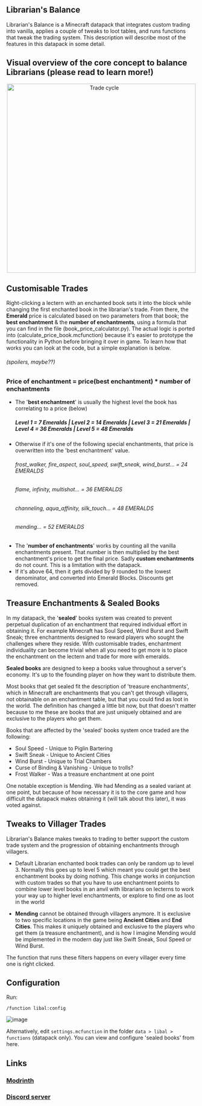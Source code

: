 ## Librarian's Balance

Librarian's Balance is a Minecraft datapack that integrates custom trading into vanilla, applies a couple of tweaks to loot tables, and runs functions that tweak the trading system. This description will describe most of the features in this datapack in some detail.

## Visual overview of the core concept to balance Librarians (please read to learn more!)

<p align="center">
    <img src="https://github.com/user-attachments/assets/65af2e7b-9860-45b1-858c-40bbbf6c2b34" alt="Trade cycle" width="500"/>
</p>

## Customisable Trades

Right-clicking a lectern with an enchanted book sets it into the block while changing the first enchanted book in the librarian's trade. From there, the **Emerald** price is calculated based on two parameters from that book; the **best enchantment** & the **number of enchantments**, using a formula that you can find in the file (book_price_calculator.py). The actual logic is ported into (calculate_price_book.mcfunction) because it's easier to prototype the functionality in Python before bringing it over in game. To learn how that works you can look at the code, but a simple explanation is below.
<h6>(spoilers, maybe??)</h6>

### Price of enchantment = price(best enchantment) * number of enchantments </h3>

- The '**best enchantment**' is usually the highest level the book has correlating to a price (below)
  ##### Level 1 = 7 Emeralds  |  Level 2 = 14 Emeralds  |  Level 3 = 21 Emeralds  |  Level 4 = 36 Emeralds  |  Level 5 = 48 Emeralds
- Otherwise if it's one of the following special enchantments, that price is overwritten into the 'best enchantment' value.
  <h6> frost_walker, fire_aspect, soul_speed, swift_sneak, wind_burst... = 24 EMERALDS </h6>
  <h6> flame, infinity, multishot... = 36 EMERALDS </h6>
  <h6> channeling, aqua_affinity, silk_touch... = 48 EMERALDS </h6>
  <h6> mending... = 52 EMERALDS </h6>
- The '**number of enchantments**' works by counting all the vanilla enchantments present. That number is then multiplied by the best enchantment's price to get the final price. Sadly **custom enchantments** do not count. This is a limitation with the datapack.
- If it's above 64, then it gets divided by 9 rounded to the lowest denominator, and converted into Emerald Blocks. Discounts get removed.

## Treasure Enchantments & Sealed Books

In my datapack, the '**sealed**' books system was created to prevent perpetual duplication of an enchantment that required individual effort in obtaining it. For example Minecraft has Soul Speed, Wind Burst and Swift Sneak; three enchantments designed to reward players who sought the challenges where they reside. With customisable trades, enchantment individuality can become trivial when all you need to get more is to place the enchantment on the lectern and trade for more with emeralds.  

**Sealed books** are designed to keep a books value throughout a server's economy. It's up to the founding player on how they want to distribute them.

Most books that get sealed fit the description of 'treasure enchantments', which in Minecraft are enchantments that you can't get through villagers, not obtainable on an enchantment table, but that you could find as loot in the world. The definition has changed a little bit now, but that doesn't matter because to me these are books that are just uniquely obtained and are exclusive to the players who get them.

Books that are affected by the 'sealed' books system once traded are the following:

- Soul Speed  -  Unique to Piglin Bartering
- Swift Sneak  -  Unique to Ancient Cities
- Wind Burst  -  Unique to Trial Chambers
- Curse of Binding & Vanishing  -  Unique to trolls?
- Frost Walker  -  Was a treasure enchantment at one point

One notable exception is Mending. We had Mending as a sealed variant at one point, but because of how necessary it is to the core game and how difficult the datapack makes obtaining it (will talk about this later), it was voted against. 

## Tweaks to Villager Trades
Librarian's Balance makes tweaks to trading to better support the custom trade system and the progression of obtaining enchantments through villagers.  

- Default Librarian enchanted book trades can only be random up to level 3. Normally this goes up to level 5 which meant you could get the best enchantment books by doing nothing. This change works in conjunction with custom trades so that you have to use enchantment points to combine lower level books in an anvil with librarians on lecterns to work your way up to higher level enchantments, or explore to find one as loot in the world
 
- **Mending** cannot be obtained through villagers anymore. It is exclusive to two specific locations in the game being **Ancient Cities** and **End Cities**. This makes it uniquely obtained and exclusive to the players who get them (a treasure enchantment), and is how I imagine Mending would be implemented in the modern day just like Swift Sneak, Soul Speed or Wind Burst.      

The function that runs these filters happens on every villager every time one is right clicked.  

## Configuration
Run:
```
/function libal:config
```
![image](https://github.com/user-attachments/assets/5a32ea52-0587-4384-a745-1b4f444aff9a)

Alternatively, edit `settings.mcfunction` in the folder `data > libal > functions` (datapack only). You can view and configure 'sealed books' from here.

## Links

### [Modrinth](https://modrinth.com/datapack/librarians-balance)
### [Discord server](https://discord.gg/vruTPnV)
